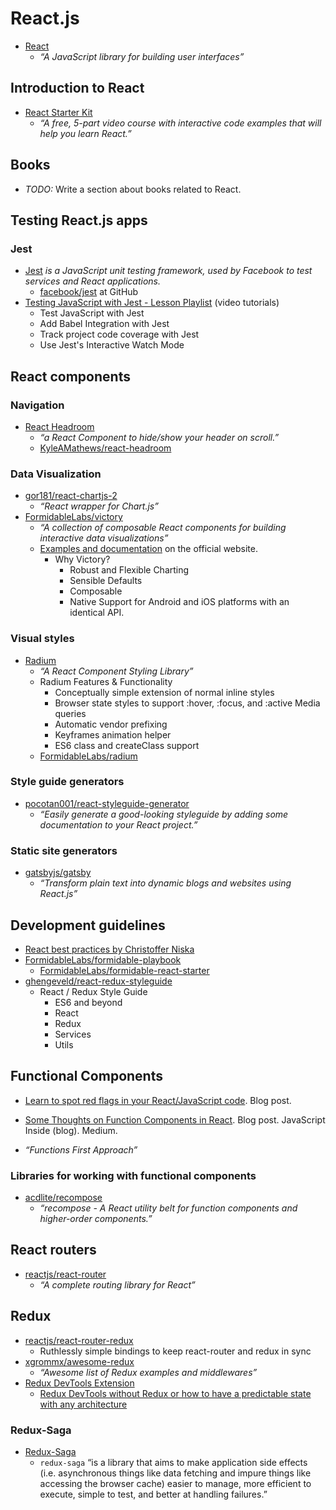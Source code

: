 # React.js

- [React](https://facebook.github.io/react/)
  - _“A JavaScript library for building user interfaces”_

## Introduction to React

- [React Starter Kit](https://glitch.com/react-starter-kit)
  - _“A free, 5-part video course with interactive code examples that will help you learn React.”_

## Books

- _TODO:_ Write a section about books related to React.

## Testing React.js apps

### Jest

- [Jest](http://facebook.github.io/jest/) _is a JavaScript unit testing framework, used by Facebook to test services and React applications._
  - [facebook/jest](https://github.com/facebook/jest) at GitHub
- [Testing JavaScript with Jest - Lesson Playlist](https://egghead.io/playlists/testing-javascript-with-jest-a36c4074) (video tutorials)
  - Test JavaScript with Jest
  - Add Babel Integration with Jest
  - Track project code coverage with Jest
  - Use Jest's Interactive Watch Mode

## React components

### Navigation

- [React Headroom](https://kyleamathews.github.io/react-headroom/)
  - _“a React Component to hide/show your header on scroll.”_
  - [KyleAMathews/react-headroom](https://github.com/KyleAMathews/react-headroom)

### Data Visualization

- [gor181/react-chartjs-2](https://github.com/gor181/react-chartjs-2)
  - _“React wrapper for Chart.js”_
- [FormidableLabs/victory](https://github.com/FormidableLabs/victory)
  - _“A collection of composable React components for building interactive data visualizations”_
  - [Examples and documentation](https://formidable.com/open-source/victory/) on the official website.
    - Why Victory?
      - Robust and Flexible Charting
      - Sensible Defaults
      - Composable
      - Native Support for Android and iOS platforms with an identical API.

### Visual styles

- [Radium](https://formidable.com/open-source/radium/)
  - _“A React Component Styling Library”_
  - Radium Features & Functionality
    - Conceptually simple extension of normal inline styles
    - Browser state styles to support :hover, :focus, and :active Media queries
    - Automatic vendor prefixing
    - Keyframes animation helper
    - ES6 class and createClass support
  - [FormidableLabs/radium](https://github.com/FormidableLabs/radium)

### Style guide generators

- [pocotan001/react-styleguide-generator](https://github.com/pocotan001/react-styleguide-generator)
  - _“Easily generate a good-looking styleguide by adding some documentation to your React project.”_

### Static site generators

- [gatsbyjs/gatsby](https://github.com/gatsbyjs/gatsby)
  - _“Transform plain text into dynamic blogs and websites using React.js”_

## Development guidelines

- [React best practices by Christoffer Niska](http://slides.com/christofferniska/react-best-practices)
- [FormidableLabs/formidable-playbook](https://github.com/FormidableLabs/formidable-playbook)
  - [FormidableLabs/formidable-react-starter](https://github.com/FormidableLabs/formidable-react-starter)
- [ghengeveld/react-redux-styleguide](https://github.com/ghengeveld/react-redux-styleguide)
  - React / Redux Style Guide
    - ES6 and beyond
    - React
    - Redux
    - Services
    - Utils

## Functional Components

- [Learn to spot red flags in your React/JavaScript code](https://medium.freecodecamp.org/learn-to-spot-red-flags-in-your-react-javascript-code-d52d5fac85f4). Blog post.
- [Some Thoughts on Function Components in React](https://medium.com/javascript-inside/some-thoughts-on-function-components-in-react-cb2938686bc7). Blog post. JavaScript Inside (blog). Medium.

- _“Functions First Approach”_

### Libraries for working with functional components

- [acdlite/recompose](https://github.com/acdlite/recompose)
  - _“recompose - A React utility belt for function components and higher-order components.”_

## React routers

- [reactjs/react-router](https://github.com/reactjs/react-router)
  - _“A complete routing library for React”_

## Redux

- [reactjs/react-router-redux](https://github.com/reactjs/react-router-redux)
  - Ruthlessly simple bindings to keep react-router and redux in sync
- [xgrommx/awesome-redux](https://github.com/xgrommx/awesome-redux)
  - _“Awesome list of Redux examples and middlewares”_
- [Redux DevTools Extension](https://github.com/zalmoxisus/redux-devtools-extension)
  - [Redux DevTools without Redux or how to have a predictable state with any architecture](https://medium.com/@zalmoxis/redux-devtools-without-redux-or-how-to-have-a-predictable-state-with-any-architecture-61c5f5a7716f)

### Redux-Saga

- [Redux-Saga](https://redux-saga.js.org/)
  - `redux-saga` “is a library that aims to make application side effects (i.e. asynchronous things like data fetching and impure things like accessing the browser cache) easier to manage, more efficient to execute, simple to test, and better at handling failures.”
